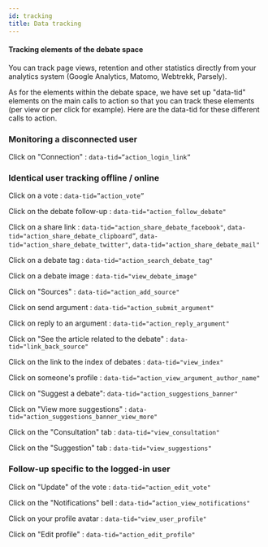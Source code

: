 ```yaml
---
id: tracking
title: Data tracking
---
```


#### Tracking elements of the debate space

You can track page views, retention and other statistics directly from your analytics system (Google Analytics, Matomo, Webtrekk, Parsely).

As for the elements within the debate space, we have set up "data-tid" elements on the main calls to action so that you can track these elements (per view or per click for example).
Here are the data-tid for these different calls to action.

### Monitoring a disconnected user

Click on "Connection" : `data-tid=”action_login_link”`

### Identical user tracking offline / online

Click on a vote : `data-tid=”action_vote”`

Click on the debate follow-up : `data-tid="action_follow_debate"`

Click on a share link : `data-tid="action_share_debate_facebook"`, `data-tid="action_share_debate_clipboard”`, `data-tid="action_share_debate_twitter"`, `data-tid="action_share_debate_mail"`

Click on a debate tag : `data-tid="action_search_debate_tag"`

Click on a debate image : `data-tid="view_debate_image"`

Click on "Sources" : `data-tid="action_add_source"`

Click on send argument : `data-tid="action_submit_argument"`

Click on reply to an argument : `data-tid="action_reply_argument"`

Click on "See the article related to the debate" : `data-tid="link_back_source"`

Click on the link to the index of debates : `data-tid="view_index"`

Click on someone's profile : `data-tid="action_view_argument_author_name"`

Click on "Suggest a debate": `data-tid="action_suggestions_banner"`

Click on "View more suggestions" : `data-tid="action_suggestions_banner_view_more"`

Click on the "Consultation" tab : `data-tid="view_consultation"`

Click on the "Suggestion" tab : `data-tid="view_suggestions"`

### Follow-up specific to the logged-in user

Click on "Update" of the vote : `data-tid="action_edit_vote"`

Click on the "Notifications" bell : `data-tid=”action_view_notifications"`

Click on your profile avatar : `data-tid="view_user_profile"`

Click on "Edit profile" : `data-tid="action_edit_profile"`
